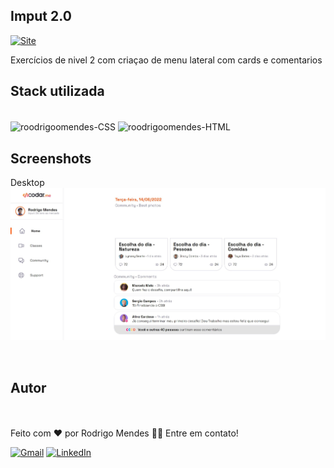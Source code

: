 ## Imput 2.0

<a link href="https://roodrigoomendes.github.io/Imput2.0/" target="_blank">![Site](https://shields.io/badge/acessar-Site-green?&style=for-the-badge)</a>

Exercícios de nivel 2 com criaçao de menu lateral com cards e comentarios

## Stack utilizada
<div style="display: inline_block"><br>
  <img align="center" alt="roodrigoomendes-CSS" height="30" width="40" src="https://cdn.jsdelivr.net/gh/devicons/devicon/icons/css3/css3-original.svg">
  <img align="center" alt="roodrigoomendes-HTML" height="30" width="40" src="https://cdn.jsdelivr.net/gh/devicons/devicon/icons/html5/html5-original.svg">

  
</div>


## Screenshots

Desktop
<br>
![Desktop](https://github.com/roodrigoomendes/Imput2.0/blob/master/assets/2.0.jpeg?raw=true)

<br>

## Autor

<img style="border-radius: 50%;" src="https://media-exp2.licdn.com/dms/image/D4E35AQF5GqZ5re511A/profile-framedphoto-shrink_400_400/0/1653410495003?e=1658721600&v=beta&t=YXPeYBSZBIAtBpnWOYI2JA9kNhK5_zzgI7Otohv9KMo" width="100px" alt=""/><br>
<br />
Feito com ❤️ por Rodrigo Mendes 👋🏽 Entre em contato!
<br/>


 <a href="mailto:roodrigoomendessilva@gmail.com">![Gmail](https://img.shields.io/badge/Gmail-D14836?style=for-the-badge&logo=gmail&logoColor=white)</a>
 <a href="https://www.linkedin.com/in/rodrigomendes-/" target="_blank">![LinkedIn](https://img.shields.io/badge/linkedin-%230077B5.svg?style=for-the-badge&logo=linkedin&logoColor=white)</a> 

